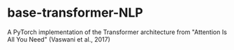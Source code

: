 # base-transformer-NLP
A PyTorch implementation of the Transformer architecture from "Attention Is All You Need" (Vaswani et al., 2017)
